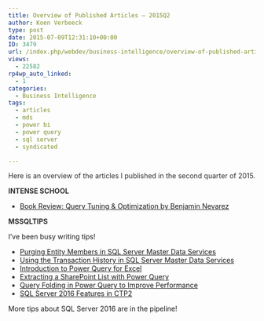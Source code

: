```yaml
---
title: Overview of Published Articles – 2015Q2
author: Koen Verbeeck
type: post
date: 2015-07-09T12:31:10+00:00
ID: 3479
url: /index.php/webdev/business-intelligence/overview-of-published-articles-2015q2/
views:
  - 22582
rp4wp_auto_linked:
  - 1
categories:
  - Business Intelligence
tags:
  - articles
  - mds
  - power bi
  - power query
  - sql server
  - syndicated

---
```

<p style="color: #2f2f2f">
  Here is an overview of the articles I published in the second quarter of 2015.
</p>

<p style="color: #2f2f2f">
  <strong>INTENSE SCHOOL</strong>
</p>

<ul style="color: #2f2f2f">
  <li>
    <a href="http://resources.intenseschool.com/book-review-query-tuning-optimization-by-benjamin-nevarez/">Book Review: Query Tuning & Optimization by Benjamin Nevarez</a>
  </li>
</ul>

<strong style="color: #2f2f2f">MSSQLTIPS</strong>

I&#8217;ve been busy writing tips!

<ul style="color: #2f2f2f">
  <li>
    <a href="https://www.mssqltips.com/sqlservertip/3646/purging-entity-members-in-sql-server-master-data-services/">Purging Entity Members in SQL Server Master Data Services</a>
  </li>
  <li>
    <a href="https://www.mssqltips.com/sqlservertip/3645/using-the-transaction-history-in-sql-server-master-data-services/">Using the Transaction History in SQL Server Master Data Services</a>
  </li>
  <li>
    <a href="https://www.mssqltips.com/sqlservertip/3588/introduction-to-power-query-for-excel/">Introduction to Power Query for Excel</a>
  </li>
  <li>
    <a href="https://www.mssqltips.com/sqlservertip/3625/extracting-a-sharepoint-list-with-power-query/">Extracting a SharePoint List with Power Query</a>
  </li>
  <li>
    <a href="https://www.mssqltips.com/sqlservertip/3635/query-folding-in-power-query-to-improve-performance-/">Query Folding in Power Query to Improve Performance</a>
  </li>
  <li>
    <a href="https://www.mssqltips.com/sqlservertip/3667/sql-server-2016-features-in-ctp2/">SQL Server 2016 Features in CTP2</a>
  </li>
</ul>

More tips about SQL Server 2016 are in the pipeline!